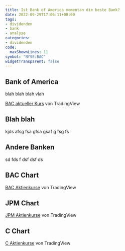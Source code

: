 ```yaml
---
title: Ist Bank of America momentan die beste Bank?
date: 2022-09-29T17:06:11+08:00
tags:
- dividenden
- bank
- analyse
categories:
- dividenden
code:
  maxShownLines: 11
symbol: "NYSE:BAC"
widgetTransparent: false
---
```


## Bank of America

blah blah blah vlah 

<!-- TradingView Widget BEGIN -->
<div class="tradingview-widget-container">
  <div class="tradingview-widget-container__widget"></div>
  <div class="tradingview-widget-copyright"><a href="https://de.tradingview.com/symbols/NYSE-BAC/" rel="noopener" target="_blank"><span class="blue-text">BAC aktueller Kurs</span></a> von TradingView</div>
  <script type="text/javascript" src="https://s3.tradingview.com/external-embedding/embed-widget-symbol-info.js" async>
  {
  "symbol": "NYSE:BAC",
  "width": "100%",
  "locale": "de_DE",
  "colorTheme": "light",
  "isTransparent": false
}
  </script>
</div>
<!-- TradingView Widget END -->


## Blah blah 
kjds
afsg
fsa
gfsa
gsaf
g
fsg
fs

## Andere Banken 
sd
fds
f
dsf
dsf
ds

## BAC Chart
<!-- TradingView Widget BEGIN -->
<div class="tradingview-widget-container">
  <div class="tradingview-widget-container__widget"></div>
  <div class="tradingview-widget-copyright"><a href="https://de.tradingview.com/symbols/NYSE-BAC/" rel="noopener" target="_blank"><span class="blue-text">BAC Aktienkurse</span></a> von TradingView</div>
  <script type="text/javascript" src="https://s3.tradingview.com/external-embedding/embed-widget-mini-symbol-overview.js" async>
  {
  "symbol": "NYSE:BAC",
  "width": 350,
  "height": 220,
  "locale": "de_DE",
  "dateRange": "12M",
  "colorTheme": "light",
  "isTransparent": true,
  "autosize": false,
  "largeChartUrl": ""
}
  </script>
</div>
<!-- TradingView Widget END -->


## JPM Chart
<!-- TradingView Widget BEGIN -->
<div class="tradingview-widget-container">
  <div class="tradingview-widget-container__widget"></div>
  <div class="tradingview-widget-copyright"><a href="https://de.tradingview.com/symbols/NYSE-JPM/" rel="noopener" target="_blank"><span class="blue-text">JPM Aktienkurse</span></a> von TradingView</div>
  <script type="text/javascript" src="https://s3.tradingview.com/external-embedding/embed-widget-mini-symbol-overview.js" async>
  {
  "symbol": "NYSE:JPM",
  "width": 350,
  "height": 220,
  "locale": "de_DE",
  "dateRange": "12M",
  "colorTheme": "light",
  "isTransparent": true,
  "autosize": false,
  "largeChartUrl": ""
}
  </script>
</div>
<!-- TradingView Widget END -->

## C Chart
<!-- TradingView Widget BEGIN -->
<div class="tradingview-widget-container">
  <div class="tradingview-widget-container__widget"></div>
  <div class="tradingview-widget-copyright"><a href="https://de.tradingview.com/symbols/NYSE-C/" rel="noopener" target="_blank"><span class="blue-text">C Aktienkurse</span></a> von TradingView</div>
  <script type="text/javascript" src="https://s3.tradingview.com/external-embedding/embed-widget-mini-symbol-overview.js" async>
  {
  "symbol": "NYSE:C",
  "width": 350,
  "height": 220,
  "locale": "de_DE",
  "dateRange": "12M",
  "colorTheme": "light",
  "isTransparent": true,
  "autosize": false,
  "largeChartUrl": ""
}
  </script>
</div>
<!-- TradingView Widget END -->
